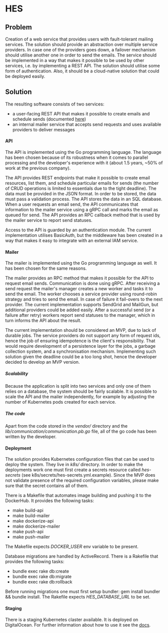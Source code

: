 # HES

## Problem

Creation of a web service that provides users with fault-tolerant mailing services. The solution should provide an abstraction over multiple service providers. In case one of the providers goes down, a failover mechanism should utilise another one in order to send the emails. The service should be implemented in a way that makes it possible to be used by other services, i.e. by implementing a REST API. The solution should utilise some form of authentication. Also, it should be a cloud-native solution that could be deployed easily.

## Solution

The resulting software consists of two services:
- a user-facing REST API that makes it possible to create emails and schedule sends (documented [here](https://app.swaggerhub.com/apis/rafalr/HES/1.0.0))
- an internal mailer service that accepts send requests and uses available providers to deliver messages

#### API

The API is implemented using the Go programming language. The language has been chosen because of its robustness when it comes to parallel processing and the developer's experience with it (about 1.5 years, ~50% of work at the previous company).

The API provides REST endpoints that make it possible to create email resources, list them, and schedule particular emails for sends (the number of CRUD operations is limited to essentials due to the tight deadline). The data must be provided in the JSON format. In order to be stored, the data must pass a validation process. The API stores the data in an SQL database. When a user requests an email send, the API communicates that information to the mailer service using a gRPC call and marks the email as queued for send. The API provides an RPC callback method that is used by the mailer service to report send statuses.

Access to the API is guarded by an authentication module. The current implementation utilises BasicAuth, but the middleware has been created in a way that makes it easy to integrate with an external IAM service.

#### Mailer

The mailer is implemented using the Go programming language as well. It has been chosen for the same reasons.

The mailer provides an RPC method that makes it possible for the API to request email sends. Communication is done using gRPC. After receiving a send request the mailer's manager creates a new worker and tasks it to send the email. The worker chooses a service provider using round-robin strategy and tries to send the email. In case of failure it fail-overs to the next provider. The current implementation supports SendGrid and MailGun, but additional providers could be added easily. After a successful send (or a failure after retry) workers report send statuses to the manager, which in turn informs the API about the result.

The current implementation should be considered an MVP, due to lack of durable jobs. The service providers do not support any form of request ids, hence the job of ensuring idempotence is the client's responsibility. That would require development of a persistence layer for the jobs, a garbage collection system, and a synchronisation mechanism. Implementing such solution given the deadline could be a too long shot, hence the developer decided to develop an MVP version.

##### Scalability
Because the application is split into two services and only one of them relies on a database, the system should be fairly scalable. It is possible to scale the API and the mailer independently, for example by adjusting the number of Kubernetes pods created for each service.

##### The code
Apart from the code stored in the *vendor/* directory and the *lib/communication/communication.pb.go* file, all of the go code has been written by the developer.

#### Deployment

The solution provides Kubernetes configuration files that can be used to deploy the system. They live in _k8s/_ directory. In order to make the deployments work one must first create a secrets resource called _hes-secrets_ (see k8s/secrets/hes-secrets.yml.example). Since the MVP does not validate presence of the required configuration variables, please make sure that the secret contains all of them.

There is a Makefile that automates image building and pushing it to the DockerHub. It provides the following tasks:
- make build-api
- make build-mailer
- make dockerize-api
- make dockerize-mailer
- make push-api
- make push-mailer

The Makefile expects *DOCKER_USER* env variable to be present.

Database migrations are handled by ActiveRecord. There is a Rakefile that provides the following tasks:
- bundle exec rake db:create
- bundle exec rake db:migrate
- bundle exec rake db:rollback

Before running migrations one must first setup bundler: gem install bundler && bundle install. The Rakefile expects *HES_DATABASE_URL* to be set.

#### Staging
There is a staging Kubernetes claster available. It is deployed on DigitalOcean. For further information about how to use it see the [docs](https://app.swaggerhub.com/apis/rafalr/HES/1.0.0).
